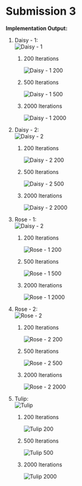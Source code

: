 Submission 3
=========

**Implementation Output:**

1. Daisy - 1:<br>
	![Daisy - 1](https://s12.postimg.org/lv62dmtwt/Daisy.jpg)

	1. 200 Iterations

		![Daisy - 1 200](https://s8.postimg.org/hzfiloh1h/Daisy.jpg)
	
	2. 500 Iterations
	
		![Daisy - 1 500](https://s24.postimg.org/jf4iwz4lh/Daisy.jpg)
	
	3. 2000 Iterations
	
		![Daisy - 1 2000](https://s9.postimg.org/k53miq8un/Daisy.jpg)
		
2. Daisy - 2:<br>
	![Daisy - 2](https://s12.postimg.org/5uwawcc8t/Daisy2.jpg)

	1. 200 Iterations

		![Daisy - 2 200](https://s8.postimg.org/7dvn9oapx/Daisy2.jpg)
	
	2. 500 Iterations
	
		![Daisy - 2 500](https://s24.postimg.org/5zhi7iw3p/Daisy2.jpg)
	
	3. 2000 Iterations
	
		![Daisy - 2 2000](https://s9.postimg.org/dfx32pnin/Daisy2.jpg)
		
3. Rose - 1:<br>
	![Daisy - 2](https://s12.postimg.org/930s9dyil/Rose.jpg)

	1. 200 Iterations

		![Rose - 1 200](https://s8.postimg.org/dhht7bqdh/Rose.jpg)
	
	2. 500 Iterations
	
		![Rose - 1 500](https://s24.postimg.org/6exdea7et/Rose.jpg)
	
	3. 2000 Iterations
	
		![Rose - 1 2000](https://s9.postimg.org/lo3m1g4sv/Rose.jpg)
		
4. Rose - 2:<br>
	![Rose - 2](https://s12.postimg.org/9ttif60vx/Rose2.jpg)

	1. 200 Iterations

		![Rose - 2 200](https://s8.postimg.org/bqys5u8ud/Rose2.jpg)
	
	2. 500 Iterations
	
		![Rose - 2 500](https://s24.postimg.org/7v8vwfabp/Rose2.jpg)
	
	3. 2000 Iterations
	
		![Rose - 2 2000](https://s9.postimg.org/vzfyu3wi7/Rose2.jpg)
		
5. Tulip:<br>
	![Tulip](https://s12.postimg.org/5yq4clhq5/Tulip.jpg)

	1. 200 Iterations

		![Tulip 200](https://s8.postimg.org/o6vhzl26d/Tulip.jpg)
	
	2. 500 Iterations
	
		![Tulip 500](https://s24.postimg.org/hh2gcq1hh/Tulip.jpg)
	
	3. 2000 Iterations
	
		![Tulip 2000](https://s9.postimg.org/4dd79fd5b/Tulip.jpg)
